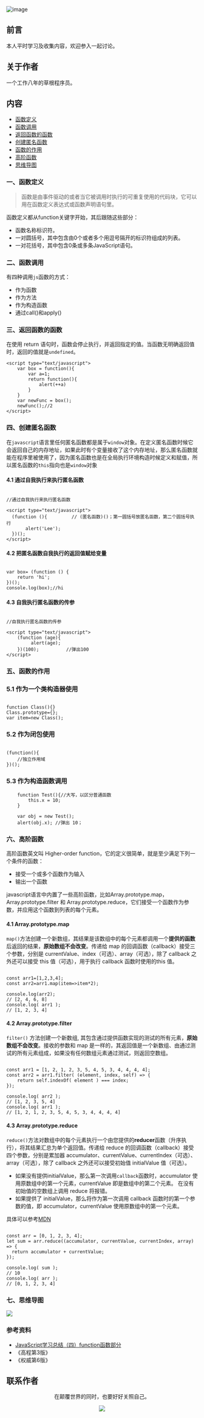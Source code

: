 ![image](../img/timg.jpg)
<br>

## 前言

本人平时学习及收集内容，欢迎参入一起讨论。

## 关于作者

一个工作八年的草根程序员。

## 内容

- [函数定义](#一函数定义)
- [函数调用](#二函数调用)
- [返回函数的函数](#三返回函数的函数)
- [创建匿名函数](#四创建匿名函数)
- [函数的作用](#五函数的作用)
- [高阶函数](#六高阶函数)
- [思维导图](#七思维导图)

### 一、函数定义

>函数是由事件驱动的或者当它被调用时执行的可重复使用的代码块，它可以用在函数定义表达式或函数声明语句里。

函数定义都从function关键字开始，其后跟随这些部分：

- 函数名称标识符。
- 一对圆括号，其中包含由0个或者多个用逗号隔开的标识符组成的列表。
- 一对花括号，其中包含0条或多条JavaScript语句。

### 二、函数调用

有四种调用`js`函数的方式：

- 作为函数
- 作为方法
- 作为构造函数
- 通过call()和apply()

### 三、返回函数的函数

在使用 return 语句时，函数会停止执行，并返回指定的值。当函数无明确返回值时，返回的值就是`undefined`。

```
<script type="text/javascript">
    var box = function(){
        var a=1;
        return function(){
            alert(++a)
        }
    }
    var newFunc = box();
    newFunc();//2
</script>

```

### 四、创建匿名函数

在`javascript`语言里任何匿名函数都是属于`window`对象。在定义匿名函数时候它会返回自己的内存地址，如果此时有个变量接收了这个内存地址，那么匿名函数就能在程序里被使用了，因为匿名函数也是在全局执行环境构造时候定义和赋值，所以匿名函数的`this`指向也是`window`对象

#### 4.1 通过自我执行来执行匿名函数

```

//通过自我执行来执行匿名函数

<script type="text/javascript">
  (function (){         // (匿名函数)()；第一圆括号放匿名函数，第二个圆括号执行
       alert('Lee');
  })();
</script>

```

#### 4.2 把匿名函数自我执行的返回值赋给变量

```

var box= (function () {
    return 'hi';
})();
console.log(box);//hi
```

#### 4.3 自我执行匿名函数的传参

```

//自我执行匿名函数的传参

<script type="text/javascript">
    (function (age){
         alert(age);
    })(100);          //弹出100
</script>

```

### 五、函数的作用

### 5.1 作为一个类构造器使用

```

function Class(){}
Class.prototype={};
var item=new Class(); 

```

### 5.2 作为闭包使用

```

(function(){
    //独立作用域
})(); 

```

### 5.3 作为构造函数调用

```
    function Test(){//大写，以区分普通函数
        this.x = 10;
    }

    var obj = new Test();
    alert(obj.x); //弹出 10；

```

### 六、高阶函数
高阶函数英文叫 Higher-order function，它的定义很简单，就是至少满足下列一个条件的函数：

- 接受一个或多个函数作为输入
- 输出一个函数

javascript语言中内置了一些高阶函数，比如Array.prototype.map，Array.prototype.filter 和 Array.prototype.reduce，它们接受一个函数作为参数，并应用这个函数到列表的每个元素。

#### 4.1 Array.prototype.map

`map()`方法创建一个新数组，其结果是该数组中的每个元素都调用一个**提供的函数**后返回的结果，**原始数组不会改变**。传递给 map 的回调函数（callback）接受三个参数，分别是 currentValue、index（可选）、array（可选），除了 callback 之外还可以接受 this 值（可选），用于执行 callback 函数时使用的this 值。

```

const arr1=[1,2,3,4];
const arr2=arr1.map(item=>item*2);

console.log(arr2);
// [2, 4, 6, 8]
console.log( arr1 );
// [1, 2, 3, 4]

```

#### 4.2 Array.prototype.filter

`filter()` 方法创建一个新数组, 其包含通过提供函数实现的测试的所有元素，**原始数组不会改变**。接收的参数和 map 是一样的，其返回值是一个新数组、由通过测试的所有元素组成，如果没有任何数组元素通过测试，则返回空数组。

```

const arr1 = [1, 2, 1, 2, 3, 5, 4, 5, 3, 4, 4, 4, 4];
const arr2 = arr1.filter( (element, index, self) => {
    return self.indexOf( element ) === index;
});

console.log( arr2 );
// [1, 2, 3, 5, 4]
console.log( arr1 );
// [1, 2, 1, 2, 3, 5, 4, 5, 3, 4, 4, 4, 4]

```

#### 4.3 Array.prototype.reduce

`reduce()`方法对数组中的每个元素执行一个由您提供的**reducer**函数（升序执行），将其结果汇总为单个返回值。传递给 reduce 的回调函数（callback）接受四个参数，分别是累加器 accumulator、currentValue、currentIndex（可选）、array（可选），除了 callback 之外还可以接受初始值 initialValue 值（可选）。

- 如果没有提供initialValue，那么第一次调用`callback`函数时，accumulator 使用原数组中的第一个元素，currentValue 即是数组中的第二个元素。 在没有初始值的空数组上调用 reduce 将报错。
- 如果提供了 initialValue，那么将作为第一次调用 callback 函数时的第一个参数的值，即 accumulator，currentValue 使用原数组中的第一个元素。

具体可以参考[MDN](https://developer.mozilla.org/zh-CN/docs/Web/JavaScript/Reference/Global_Objects/Array/Reduce)

```

const arr = [0, 1, 2, 3, 4];
let sum = arr.reduce((accumulator, currentValue, currentIndex, array) => {
  return accumulator + currentValue;
});

console.log( sum );
// 10
console.log( arr );
// [0, 1, 2, 3, 4]

```

### 七、思维导图

![](./img/fn.gif)

### 参考资料

- [JavaScript学习总结（四）function函数部分](https://segmentfault.com/a/1190000000660786#articleHeader13)
- 《高程第3版》
- 《权威第6版》

## 联系作者

<div align="center">
    <p>
        在颠覆世界的同时，也要好好关照自己。
    </p>
    <img src="../img/contact.png" />
</div>
